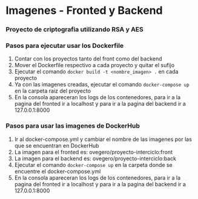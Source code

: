 # Imagenes - Fronted y Backend
### Proyecto de criptografia utilizando RSA y AES

### Pasos para ejecutar usar los Dockerfile
1. Contar con los proyectos tanto del front como del backend
2. Mover el Dockerfile respectivo a cada proyecto y quitar el sufijo
3. Ejecutar el comando `docker build -t <nombre_imagen> .` en cada proyecto
4. Ya con las imagenes creadas, ejecutar el comando `docker-compose up` en la carpeta raiz del proyecto
5. En la consola apareceran los logs de los contenedores, para ir a la pagina del fronted ir a localhost y para ir a la pagina del backend ir a 127.0.0.1:8000

### Pasos para usar las imagenes de DockerHub
1. Ir al docker-compose.yml y cambiar el nombre de las imagenes por las que se encuentran en DockerHub
2. La imagen para el fronted es: ovegero/proyecto-interciclo:front
3. La imagen para el backend es: ovegero/proyecto-interciclo:back
4. Ejecutar el comando `docker-compose up` en la carpeta donde se encuentre el docker-compose.yml
5. En la consola apareceran los logs de los contenedores, para ir a la pagina del fronted ir a localhost y para ir a la pagina del backend ir a 127.0.0.1:8000